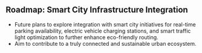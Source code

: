 ## Roadmap: Smart City Infrastructure Integration
- Future plans to explore integration with smart city initiatives for real-time parking availability, electric vehicle charging stations, and smart traffic light optimization to further enhance eco-friendly routing.
- Aim to contribute to a truly connected and sustainable urban ecosystem.
